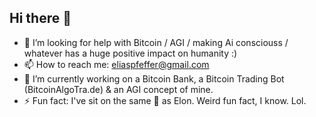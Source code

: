## Hi there 👋

- 🤔 I’m looking for help with Bitcoin / AGI / making Ai consciouss / whatever has a huge positive impact on humanity :)
- 📫 How to reach me: eliaspfeffer@gmail.com
- 🔭 I’m currently working on a Bitcoin Bank, a Bitcoin Trading Bot (BitcoinAlgoTra.de) & an AGI concept of mine. 
- ⚡ Fun fact: I've sit on the same 🚽 as Elon. Weird fun fact, I know. Lol. 
<!--
**eliaspfeffer/eliaspfeffer** is a ✨ _special_ ✨ repository because its `README.md` (this file) appears on your GitHub profile.

Here are some ideas to get you started:

- 🌱 I’m currently learning ...
- 👯 I’m looking to collaborate on ...
- 💬 Ask me about ...
- 😄 Pronouns: ...
-->
